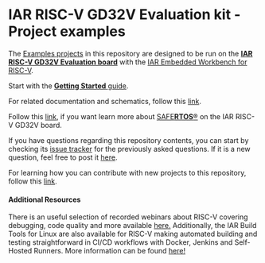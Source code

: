 # IAR RISC-V GD32V Evaluation kit - Project examples

The [Examples projects](Examples) in this repository are designed to be run on the [__IAR RISC-V GD32V Evaluation board__][gd32v-evalkit-url] with the [IAR Embedded Workbench for RISC-V][ewriscv-url].

Start with the [__Getting Started__ guide](docs/getting-started.md).

For related documentation and schematics, follow this [link](docs).

Follow this [link](docs/safertos.md), if you want learn more about [SAFE**RTOS**®](docs/safertos.md) on the IAR RISC-V GD32V board.

If you have questions regarding this repository contents, you can start by checking its [issue tracker][repo-old-issue-url] for the previously asked questions.
If it is a new question, feel free to post it [here][repo-new-issue-url].

[repo-new-issue-url]: https://github.com/IARSystems/iar-risc-v-gd32v-eval/issues/new
[repo-old-issue-url]: https://github.com/IARSystems/iar-risc-v-gd32v-eval/issues?q=is%3Aissue+is%3Aopen%7Cclosed

For learning how you can contribute with new projects to this repository, follow this [link](contributions).

#### Additional Resources
There is an useful selection of recorded webinars about RISC-V covering debugging, code quality and more available [here.][iar-webinars-url]
Additionally, the IAR Build Tools for Linux are also available for RISC-V making automated building and testing straightforward in CI/CD workflows with Docker, Jenkins and Self-Hosted Runners. More information can be found [here!][iar-bx-url]

[gd32v-evalkit-url]: https://www.iar.com/evalkit
[ewriscv-url]: https://iar.com/riscv
[iar-webinars-url]: https://www.iar.com/webinars
[iar-bx-url]: https://www.iar.com/bx
